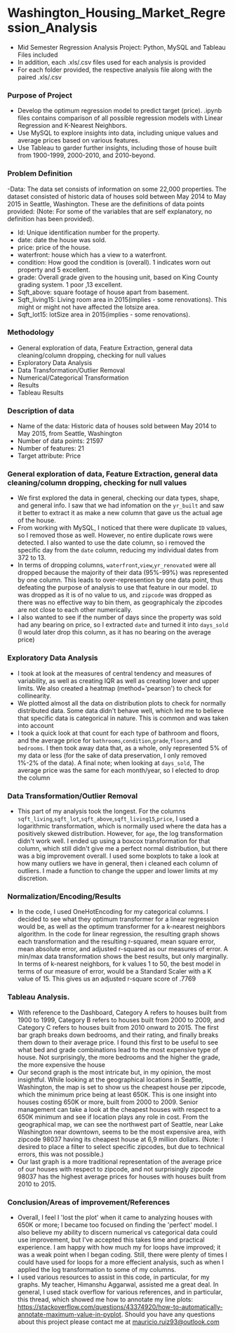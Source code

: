 # Washington_Housing_Market_Regression_Analysis
- Mid Semester Regression Analysis Project: Python, MySQL and Tableau Files included
- In addition, each .xls/.csv files used for each analysis is provided
- For each folder provided, the respective analysis file along with the paired .xls/.csv

### Purpose of Project
- Develop the optimum regression model to predict target (price). .ipynb files contains comparison of all possible regression models with Linear Regression and K-Nearest Neighbors.
- Use MySQL to explore insights into data, including unique values and average prices based on various features.
- Use Tableau to garder further insights, including those of house built from 1900-1999, 2000-2010, and 2010-beyond.

### Problem Definition
-Data: The data set consists of information on some 22,000 properties.  The dataset consisted of historic data of houses sold between May 2014 to May 2015 in Seattle, Washington. These are the definitions of data points provided: (Note: For some of the variables that are self explanatory, no definition has been provided).

- Id: Unique identification number for the property.
- date: date the house was sold.
- price: price of the house.
- waterfront: house which has a view to a waterfront.
- condition: How good the condition is (overall). 1 indicates worn out property and 5 excellent.
- grade: Overall grade given to the housing unit, based on King County grading system. 1 poor ,13 excellent.
- Sqft_above: square footage of house apart from basement.
- Sqft_living15: Living room area in 2015(implies - some renovations). This might or might not have affected the lotsize area.
- Sqft_lot15: lotSize area in 2015(implies - some renovations). 

### Methodology
- General exploration of data, Feature Extraction, general data cleaning/column dropping, checking for null values
- Exploratory Data Analysis
- Data Transformation/Outlier Removal
- Numerical/Categorical Transformation
- Results
- Tableau Results

### Description of data
- Name of the data: Historic data of houses sold between May 2014 to May 2015, from Seattle, Washington 
- Number of data points: 21597
- Number of features: 21
- Target attribute: Price

### General exploration of data, Feature Extraction, general data cleaning/column dropping, checking for null values
- We first explored the data in general, checking our data types, shape, and general info. I saw that we had infomation on the `yr_built` and saw it better to extract it as make a new column that gave us the actual age of the house. 
- From working with MySQL, I noticed that there were duplicate `ID` values, so I removed those as well. However, no entire duplicate rows were detected. I also wanted to use the date column, so i removed the specific day from the `date` column, reducing my individual dates from 372 to 13.
- In terms of dropping columns, `waterfront`,`view`,`yr_renovated` were all dropped because the majority of their data  (95%-99%) was represented by one column. This leads to over-represention by one data point, thus defeating the purpose of analysis to use that feature in our model. `ID` was dropped as it is of no value to us, and `zipcode` was dropped as there was no effective way to bin them, as geographicaly the zipcodes are not close to each other numerically. 
- I also wanted to see if the number of days since the property was sold had any bearing on price, so I extracted `date` and turned it into `days_sold` (I would later drop this column, as it has no bearing on the average price)
### Exploratory Data Analysis
- I took at look at the measures of central tendency and measures of variability, as well as creating IQR as well as creating lower and upper limits. We also created a heatmap (method='pearson') to check for collinearity. 
- We plotted almost all the data on distribution plots to check for normally distributed data. Some data didn't behave well, which led me to believe that specific data is categorical in nature. This is common and was taken into account
- I took a quick look at that count for each type of bathroom and floors, and the average price for `bathrooms`,`condition`,`grade`,`floors`,and `bedrooms`. I then took away data that, as a whole, only represented 5% of my data or less (for the sake of data preservation, I only removed 1%-2% of the data). A final note; when looking at `days_sold`, The average price was the same for each month/year, so I elected to drop the column
### Data Transformation/Outlier Removal
- This part of my analysis took the longest. For the columns `sqft_living`,`sqft_lot`,`sqft_above`,`sqft_living15`,`price`, I used a logarithmic transformation, which is normally used where the data has a positively skewed distribution. However, for `age`, the log transformation didn't work well. I ended up using a boxcox transformation for that column, which still didn't give me a perfect normal distribution, but there was a big improvement overall. I used some boxplots to take a look at how many outliers we have in general, then i cleaned each column of outliers. I made a function to change the upper and lower limits at my discretion.
### Normalization/Encoding/Results
- In the code, I used OneHotEncoding for my categorical columns. I decided to see what they optimum transformer for a linear regression would be, as well as the optimum transformer for a k-nearest neighbors algorithm. In the code for linear regression, the resulting graph shows each transformation and the resulting r-squared, mean square error, mean absolute error, and adjusted r-squared as our measures of error. A min/max data transformation shows the best results, but only marginally. In terms of k-nearest neighbors, for k values 1 to 50, the best model in terms of our measure of error, would be a Standard Scaler with a K value of 15. This gives us an adjusted r-square score of .7769
### Tableau Analysis.
- With reference to the Dashboard, Category A refers to houses built from 1900 to 1999, Category B refers to houses built from 2000 to 2009, and Category C refers to houses built from 2010 onward to 2015. The first bar graph breaks down bedrooms, and their rating, and finally breaks them down to their average price. I found this first to be useful to see what bed and grade combinations lead to the most expensive type of house. Not surprisingly, the more bedrooms and the higher the grade, the more expensive the house
- Our second graph is the most intricate but, in my opinion, the most insightful. While looking at the geographical locations in Seattle, Washington, the map is set to show us the cheapest house per zipcode, which the minimum price being at least 650K. This is one insight into houses costing 650K or more, built from 2000 to 2009. Senior management can take a look at the cheapest houses with respect to a 650K minimum and see if location plays any role in cost. From the geographical map, we can see the northwest part of Seattle, near Lake Washington near downtown, seems to be the most expensive area, with zipcode 98037 having its cheapest house at 6,9 million dollars. (Note: I desired to place a filter to select specific zipcodes, but due to technical errors, this was not possible.)
- Our last graph is a more traditional representation of the average price of our houses with respect to zipcode, and not surprisingly zipcode 98037 has the highest average prices for houses with houses built from 2010 to 2015.
### Conclusion/Areas of improvement/References
- Overall, I feel I 'lost the plot' when it came to analyzing houses with 650K or more; I became too focused on finding the 'perfect' model. I also believe my ability to discern numerical vs categorical data could use improvement, but I've accepted this takes time and practical experience. I am happy with how much my for loops have improved; it was a weak point when I began coding. Still, there were plenty of times I could have used for loops for a more effecient analysis, such as when I applied the log transformation to some of my columns. 
- I used various resources to assist in this code, in particular, for my graphs. My teacher, Himanshu Aggarwal, assisted me a great deal. In general, I used stack overflow for various references, and in particular, this thread, which showed me how to annotate my line plots: https://stackoverflow.com/questions/43374920/how-to-automatically-annotate-maximum-value-in-pyplot. Should you have any questions about this project please contact me at mauricio.ruiz93@outlook.com
